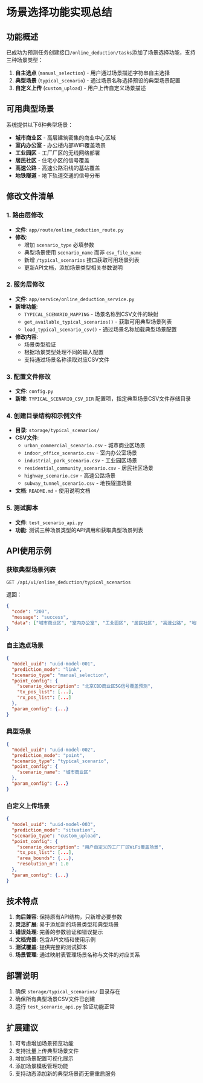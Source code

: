 # 场景选择功能实现总结

## 功能概述

已成功为预测任务创建接口`/online_deduction/tasks`添加了场景选择功能，支持三种场景类型：

1. **自主选点** (`manual_selection`) - 用户通过场景描述字符串自主选择
2. **典型场景** (`typical_scenario`) - 通过场景名称选择预设的典型场景配置
3. **自定义上传** (`custom_upload`) - 用户上传自定义场景描述

## 可用典型场景

系统提供以下6种典型场景：
- **城市商业区** - 高层建筑密集的商业中心区域
- **室内办公室** - 办公楼内部WiFi覆盖场景  
- **工业园区** - 工厂厂区的无线网络部署
- **居民社区** - 住宅小区的信号覆盖
- **高速公路** - 高速公路沿线的基站覆盖
- **地铁隧道** - 地下轨道交通的信号分布

## 修改文件清单

### 1. 路由层修改
- **文件**: `app/route/online_deduction_route.py`
- **修改**: 
  - 增加 `scenario_type` 必填参数
  - 典型场景使用 `scenario_name` 而非 `csv_file_name`
  - 新增 `/typical_scenarios` 接口获取可用场景列表
  - 更新API文档，添加场景类型相关参数说明

### 2. 服务层修改  
- **文件**: `app/service/online_deduction_service.py`
- **新增功能**:
  - `TYPICAL_SCENARIO_MAPPING` - 场景名称到CSV文件的映射
  - `get_available_typical_scenarios()` - 获取可用典型场景列表
  - `load_typical_scenario_csv()` - 通过场景名称加载典型场景配置
- **修改内容**:
  - 场景类型验证
  - 根据场景类型处理不同的输入配置
  - 支持通过场景名称读取对应CSV文件

### 3. 配置文件修改
- **文件**: `config.py`  
- **新增**: `TYPICAL_SCENARIO_CSV_DIR` 配置项，指定典型场景CSV文件存储目录

### 4. 创建目录结构和示例文件
- **目录**: `storage/typical_scenarios/`
- **CSV文件**:
  - `urban_commercial_scenario.csv` - 城市商业区场景
  - `indoor_office_scenario.csv` - 室内办公室场景
  - `industrial_park_scenario.csv` - 工业园区场景
  - `residential_community_scenario.csv` - 居民社区场景
  - `highway_scenario.csv` - 高速公路场景
  - `subway_tunnel_scenario.csv` - 地铁隧道场景
- **文档**: `README.md` - 使用说明文档

### 5. 测试脚本
- **文件**: `test_scenario_api.py`
- **功能**: 测试三种场景类型的API调用和获取典型场景列表

## API使用示例

### 获取典型场景列表
```http
GET /api/v1/online_deduction/typical_scenarios
```
返回：
```json
{
  "code": "200",
  "message": "success", 
  "data": ["城市商业区", "室内办公室", "工业园区", "居民社区", "高速公路", "地铁隧道"]
}
```

### 自主选点场景
```json
{
  "model_uuid": "uuid-model-001",
  "prediction_mode": "link",
  "scenario_type": "manual_selection", 
  "point_config": {
    "scenario_description": "北京CBD商业区5G信号覆盖预测",
    "tx_pos_list": [...],
    "rx_pos_list": [...]
  },
  "param_config": {...}
}
```

### 典型场景
```json
{
  "model_uuid": "uuid-model-002",
  "prediction_mode": "point",
  "scenario_type": "typical_scenario",
  "point_config": {
    "scenario_name": "城市商业区"
  },
  "param_config": {...}
}
```

### 自定义上传场景
```json
{
  "model_uuid": "uuid-model-003", 
  "prediction_mode": "situation",
  "scenario_type": "custom_upload",
  "point_config": {
    "scenario_description": "用户自定义的工厂厂区WiFi覆盖场景",
    "tx_pos_list": [...],
    "area_bounds": {...},
    "resolution_m": 1.0
  },  
  "param_config": {...}
}
```

## 技术特点

1. **向后兼容**: 保持原有API结构，只新增必要参数
2. **灵活扩展**: 易于添加新的场景类型和典型场景
3. **错误处理**: 完善的参数验证和错误提示
4. **文档完善**: 包含API文档和使用示例
5. **测试覆盖**: 提供完整的测试脚本
6. **场景管理**: 通过映射表管理场景名称与文件的对应关系

## 部署说明

1. 确保 `storage/typical_scenarios/` 目录存在
2. 确保所有典型场景CSV文件已创建
3. 运行 `test_scenario_api.py` 验证功能正常

## 扩展建议

1. 可考虑增加场景预览功能
2. 支持批量上传典型场景文件
3. 增加场景配置可视化展示
4. 添加场景模板管理功能
5. 支持动态添加新的典型场景而无需重启服务 